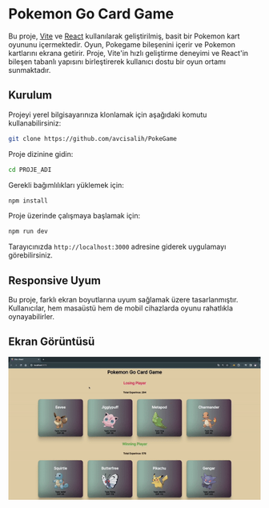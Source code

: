 

# Pokemon Go Card Game

Bu proje, [Vite](https://vitejs.dev/) ve [React](https://reactjs.org/) kullanılarak geliştirilmiş, basit bir Pokemon kart oyununu içermektedir. Oyun, Pokegame bileşenini içerir ve Pokemon kartlarını ekrana getirir. Proje, Vite'in hızlı geliştirme deneyimi ve React'in bileşen tabanlı yapısını birleştirerek kullanıcı dostu bir oyun ortamı sunmaktadır.

## Kurulum

Projeyi yerel bilgisayarınıza klonlamak için aşağıdaki komutu kullanabilirsiniz:

```bash
git clone https://github.com/avcisalih/PokeGame
```

Proje dizinine gidin:

```bash
cd PROJE_ADI
```

Gerekli bağımlılıkları yüklemek için:

```bash
npm install
```

Proje üzerinde çalışmaya başlamak için:

```bash
npm run dev
```

Tarayıcınızda `http://localhost:3000` adresine giderek uygulamayı görebilirsiniz.

## Responsive Uyum

Bu proje, farklı ekran boyutlarına uyum sağlamak üzere tasarlanmıştır. Kullanıcılar, hem masaüstü hem de mobil cihazlarda oyunu rahatlıkla oynayabilirler.

## Ekran Görüntüsü

![](poke.gif)






